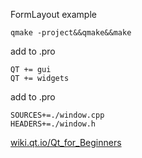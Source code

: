 FormLayout example

```
qmake -project&&qmake&&make
```

add to .pro

```
QT += gui
QT += widgets
```

add to .pro

```
SOURCES+=./window.cpp
HEADERS+=./window.h
```

[wiki.qt.io/Qt_for_Beginners](https://wiki.qt.io/Qt_for_Beginners)
